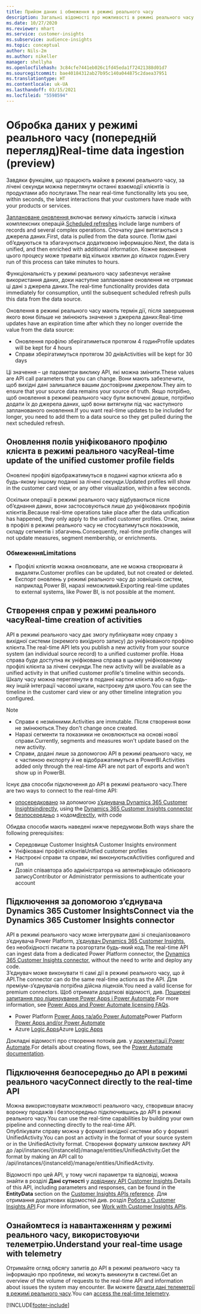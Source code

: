 ```yaml
---
title: Прийом даних і обмеження в режимі реального часу
description: Загальні відомості про можливості в режимі реального часу в розділі «Аналіз аудиторії».
ms.date: 10/27/2020
ms.reviewer: mhart
ms.service: customer-insights
ms.subservice: audience-insights
ms.topic: conceptual
author: Nils-2m
ms.author: nikeller
manager: shellyha
ms.openlocfilehash: 3c84cfe7441eb026c1fd45eda1f72421388d01d7
ms.sourcegitcommit: bae40184312ab27b95c140a044875c2daea37951
ms.translationtype: HT
ms.contentlocale: uk-UA
ms.lasthandoff: 03/15/2021
ms.locfileid: "5598594"
---
```

# <a name="real-time-data-ingestion-preview"></a><span data-ttu-id="fd590-103">Обробка даних у режимі реального часу (попередній перегляд)</span><span class="sxs-lookup"><span data-stu-id="fd590-103">Real-time data ingestion (preview)</span></span>

<span data-ttu-id="fd590-104">Завдяки функціям, що працюють майже в режимі реального часу, за лічені секунди можна переглянути останні взаємодії клієнтів із продуктами або послугами.</span><span class="sxs-lookup"><span data-stu-id="fd590-104">The near real-time functionality lets you see, within seconds, the latest interactions that your customers have made with your products or services.</span></span>

<span data-ttu-id="fd590-105">[Заплановане оновлення ](system.md#schedule-tab)включає велику кількість записів і кілька комплексних операцій.</span><span class="sxs-lookup"><span data-stu-id="fd590-105">[Scheduled refreshes](system.md#schedule-tab) include large numbers of records and several complex operations.</span></span> <span data-ttu-id="fd590-106">Спочатку дані витягаються з джерела даних.</span><span class="sxs-lookup"><span data-stu-id="fd590-106">First, data is pulled from the data source.</span></span> <span data-ttu-id="fd590-107">Потім дані об’єднуються та збагачуються додатковою інформацією.</span><span class="sxs-lookup"><span data-stu-id="fd590-107">Next, the data is unified, and then enriched with additional information.</span></span> <span data-ttu-id="fd590-108">Кожне виконання цього процесу може тривати від кількох хвилин до кількох годин.</span><span class="sxs-lookup"><span data-stu-id="fd590-108">Every run of this process can take minutes to hours.</span></span>

<span data-ttu-id="fd590-109">Функціональність у режимі реального часу забезпечує негайне використання даних, доки наступне заплановане оновлення не отримає ці дані з джерела даних.</span><span class="sxs-lookup"><span data-stu-id="fd590-109">The real-time functionality provides data immediately for consumption, until the subsequent scheduled refresh pulls this data from the data source.</span></span>

<span data-ttu-id="fd590-110">Оновлення в режимі реального часу мають термін дії, після завершення якого вони більше не змінюють значення з джерела даних:</span><span class="sxs-lookup"><span data-stu-id="fd590-110">Real-time updates have an expiration time after which they no longer override the value from the data source:</span></span>

- <span data-ttu-id="fd590-111">Оновлення профілю зберігатиметься протягом 4 годин</span><span class="sxs-lookup"><span data-stu-id="fd590-111">Profile updates will be kept for 4 hours</span></span>
- <span data-ttu-id="fd590-112">Справи зберігатимуться протягом 30 днів</span><span class="sxs-lookup"><span data-stu-id="fd590-112">Activities will be kept for 30 days</span></span>

<span data-ttu-id="fd590-113">Ці значення – це параметри виклику API, які можна змінити.</span><span class="sxs-lookup"><span data-stu-id="fd590-113">These values are API call parameters that you can change.</span></span> <span data-ttu-id="fd590-114">Вони мають забезпечити, щоб вихідні дані залишалися вашим достовірним джерелом.</span><span class="sxs-lookup"><span data-stu-id="fd590-114">They aim to ensure that your source data remains your source of truth.</span></span> <span data-ttu-id="fd590-115">Якщо потрібно, щоб оновлення в режимі реального часу були включені довше, потрібно додати їх до джерела даних, щоб вони витягнули під час наступного запланованого оновлення.</span><span class="sxs-lookup"><span data-stu-id="fd590-115">If you want real-time updates to be included for longer, you need to add them to a data source so they get pulled during the next scheduled refresh.</span></span>

## <a name="real-time-update-of-the-unified-customer-profile-fields"></a><span data-ttu-id="fd590-116">Оновлення полів уніфікованого профілю клієнта в режимі реального часу</span><span class="sxs-lookup"><span data-stu-id="fd590-116">Real-time update of the unified customer profile fields</span></span>

<span data-ttu-id="fd590-117">Оновлені профілі відображатимуться в поданні картки клієнта або в будь-якому іншому поданні за лічені секунди.</span><span class="sxs-lookup"><span data-stu-id="fd590-117">Updated profiles will show in the customer card view, or any other visualization, within a few seconds.</span></span>

<span data-ttu-id="fd590-118">Оскільки операції в режимі реального часу відбуваються після об’єднання даних, вони застосовуються лише до уніфікованих профілів клієнтів.</span><span class="sxs-lookup"><span data-stu-id="fd590-118">Because real-time operations take place after the data unification has happened, they only apply to the unified customer profiles.</span></span> <span data-ttu-id="fd590-119">Отже, зміни в профілі в режимі реального часу не стосуватимуться показників, складу сегментів і збагачень.</span><span class="sxs-lookup"><span data-stu-id="fd590-119">Consequently, real-time profile changes will not update measures, segment membership, or enrichments.</span></span>

### <a name="limitations"></a><span data-ttu-id="fd590-120">Обмеження</span><span class="sxs-lookup"><span data-stu-id="fd590-120">Limitations</span></span>

- <span data-ttu-id="fd590-121">Профілі клієнтів можна оновлювати, але не можна створювати й видаляти.</span><span class="sxs-lookup"><span data-stu-id="fd590-121">Customer profiles can be updated, but not created or deleted.</span></span>
- <span data-ttu-id="fd590-122">Експорт оновлень у режимі реального часу до зовнішніх систем, наприклад Power BI, наразі неможливий.</span><span class="sxs-lookup"><span data-stu-id="fd590-122">Exporting real-time updates to external systems, like Power BI, is not possible at the moment.</span></span>

## <a name="real-time-creation-of-activities"></a><span data-ttu-id="fd590-123">Створення справ у режимі реального часу</span><span class="sxs-lookup"><span data-stu-id="fd590-123">Real-time creation of activities</span></span>

<span data-ttu-id="fd590-124">API в режимі реального часу дає змогу публікувати нову справу з вихідної системи (окремого вихідного запису) до уніфікованого профілю клієнта.</span><span class="sxs-lookup"><span data-stu-id="fd590-124">The real-time API lets you publish a new activity from your source system (an individual source record) to a unified customer profile.</span></span> <span data-ttu-id="fd590-125">Нова справа буде доступна як уніфікована справа в цьому уніфікованому профілі клієнта за лічені секунди.</span><span class="sxs-lookup"><span data-stu-id="fd590-125">The new activity will be available as a unified activity in that unified customer profile's timeline within seconds.</span></span> <span data-ttu-id="fd590-126">Шкалу часу можна переглянути в поданні картки клієнта або на будь-яку іншій інтеграції часової шкали, настроєну для цього.</span><span class="sxs-lookup"><span data-stu-id="fd590-126">You can see the timeline in the customer card view or any other timeline integration you configured.</span></span>

> [!NOTE]
>
> - <span data-ttu-id="fd590-127">Справи є незмінними.</span><span class="sxs-lookup"><span data-stu-id="fd590-127">Activities are immutable.</span></span> <span data-ttu-id="fd590-128">Після створення вони не змінюються.</span><span class="sxs-lookup"><span data-stu-id="fd590-128">They don't change once created.</span></span>
> - <span data-ttu-id="fd590-129">Наразі сегменти та показники не оновлюються на основі нової справи.</span><span class="sxs-lookup"><span data-stu-id="fd590-129">Currently, segments and measures won't update based on the new activity.</span></span>
> - <span data-ttu-id="fd590-130">Справи, додані лише за допомогою API в режимі реального часу, не є частиною експорту й не відображатимуться в PowerBI.</span><span class="sxs-lookup"><span data-stu-id="fd590-130">Activities added only through the real-time API are not part of exports and won't show up in PowerBI.</span></span>

<span data-ttu-id="fd590-131">Існує два способи підключення до API в режимі реального часу.</span><span class="sxs-lookup"><span data-stu-id="fd590-131">There are two ways to connect to the real-time API:</span></span>

- <span data-ttu-id="fd590-132">[опосередковано](#connect-via-the-dynamics-365-customer-insights-connector) за допомогою [з’єднувача Dynamics 365 Customer Insights](/connectors/customerinsights/)</span><span class="sxs-lookup"><span data-stu-id="fd590-132">[indirectly](#connect-via-the-dynamics-365-customer-insights-connector), using the [Dynamics 365 Customer Insights connector](/connectors/customerinsights/)</span></span>
- <span data-ttu-id="fd590-133">[безпосередньо](#connect-directly-to-the-real-time-api) з кодом</span><span class="sxs-lookup"><span data-stu-id="fd590-133">[directly](#connect-directly-to-the-real-time-api), with code</span></span>

<span data-ttu-id="fd590-134">Обидва способи мають наведені нижче передумови.</span><span class="sxs-lookup"><span data-stu-id="fd590-134">Both ways share the following prerequisites:</span></span>

- <span data-ttu-id="fd590-135">Середовище Customer Insights</span><span class="sxs-lookup"><span data-stu-id="fd590-135">A Customer Insights environment</span></span>
- <span data-ttu-id="fd590-136">Уніфіковані профілі клієнтів</span><span class="sxs-lookup"><span data-stu-id="fd590-136">Unified customer profiles</span></span>
- <span data-ttu-id="fd590-137">Настроєні справи та справи, які виконуються</span><span class="sxs-lookup"><span data-stu-id="fd590-137">Activities configured and run</span></span>
- <span data-ttu-id="fd590-138">Дозвіл співавтора або адміністратора на автентифікацію облікового запису</span><span class="sxs-lookup"><span data-stu-id="fd590-138">Contributor or Administrator permissions to authenticate your account</span></span>

## <a name="connect-via-the-dynamics-365-customer-insights-connector"></a><span data-ttu-id="fd590-139">Підключення за допомогою з’єднувача Dynamics 365 Customer Insights</span><span class="sxs-lookup"><span data-stu-id="fd590-139">Connect via the Dynamics 365 Customer Insights connector</span></span>

<span data-ttu-id="fd590-140">API в режимі реального часу може інтегрувати дані зі спеціалізованого з’єднувача Power Platform, [з’єднувач Dynamics 365 Customer Insights](/connectors/customerinsights/), без необхідності писати та розгортати будь-який код.</span><span class="sxs-lookup"><span data-stu-id="fd590-140">The real-time API can ingest data from a dedicated Power Platform connector, the [Dynamics 365 Customer Insights connector](/connectors/customerinsights/), without the need to write and deploy any code.</span></span>    
<span data-ttu-id="fd590-141">З’єднувач може виконувати ті самі дії в режимі реального часу, що й API.</span><span class="sxs-lookup"><span data-stu-id="fd590-141">The connector can do the same real-time actions as the API.</span></span> <span data-ttu-id="fd590-142">Для преміум-з’єднувачів потрібна дійсна ліцензія.</span><span class="sxs-lookup"><span data-stu-id="fd590-142">You need a valid license for premium connectors.</span></span> <span data-ttu-id="fd590-143">Щоб отримати додаткові відомості, див. [Поширені запитання про ліцензування Power Apps і Power Automate](/power-platform/admin/powerapps-flow-licensing-faq).</span><span class="sxs-lookup"><span data-stu-id="fd590-143">For more information, see [Power Apps and Power Automate licensing FAQs](/power-platform/admin/powerapps-flow-licensing-faq).</span></span>

- <span data-ttu-id="fd590-144">Power Platform [Power Apps та/або Power Automate](/connectors/)</span><span class="sxs-lookup"><span data-stu-id="fd590-144">Power Platform [Power Apps and/or Power Automate](/connectors/)</span></span>
- <span data-ttu-id="fd590-145">Azure [Logic Apps](/azure/connectors/apis-list)</span><span class="sxs-lookup"><span data-stu-id="fd590-145">Azure [Logic Apps](/azure/connectors/apis-list)</span></span>

<span data-ttu-id="fd590-146">Докладні відомості про створення потоків див. у [документації Power Automate](/power-automate/).</span><span class="sxs-lookup"><span data-stu-id="fd590-146">For details about creating flows, see the [Power Automate documentation](/power-automate/).</span></span>

## <a name="connect-directly-to-the-real-time-api"></a><span data-ttu-id="fd590-147">Підключення безпосередньо до API в режимі реального часу</span><span class="sxs-lookup"><span data-stu-id="fd590-147">Connect directly to the real-time API</span></span>

<span data-ttu-id="fd590-148">Можна використовувати можливості реального часу, створивши власну воронку продажів і безпосередньо підключившись до API в режимі реального часу.</span><span class="sxs-lookup"><span data-stu-id="fd590-148">You can use the real-time capabilities by building your own pipeline and connecting directly to the real-time API.</span></span>    
<span data-ttu-id="fd590-149">Опублікувати справу можна у форматі вихідної системи або у форматі UnifiedActivity.</span><span class="sxs-lookup"><span data-stu-id="fd590-149">You can post an activity in the format of your source system or in the UnifiedActivity format.</span></span> <span data-ttu-id="fd590-150">Створення формату шляхом виклику API до /api/instances/{instanceId}/manage/entities/UnifiedActivity.</span><span class="sxs-lookup"><span data-stu-id="fd590-150">Get the format by making an API call to /api/instances/{instanceId}/manage/entities/UnifiedActivity.</span></span>

<span data-ttu-id="fd590-151">Відомості про цей API, у тому числі параметри та відповіді, можна знайти в розділі **Дані сутності** у [довіднику API Customer Insights](https://developer.ci.ai.dynamics.com/api-details#api=CustomerInsights).</span><span class="sxs-lookup"><span data-stu-id="fd590-151">Details of this API, including parameters and responses, can be found in the **EntityData** section on the [Customer Insights APIs reference](https://developer.ci.ai.dynamics.com/api-details#api=CustomerInsights).</span></span> <span data-ttu-id="fd590-152">Для отримання додаткових відомостей див. розділ [Робота з Customer Insights API](apis.md).</span><span class="sxs-lookup"><span data-stu-id="fd590-152">For more information, see [Work with Customer Insights APIs](apis.md).</span></span>

## <a name="understand-your-real-time-usage-with-telemetry"></a><span data-ttu-id="fd590-153">Ознайомтеся із навантаженням у режимі реального часу, використовуючи телеметрію.</span><span class="sxs-lookup"><span data-stu-id="fd590-153">Understand your real-time usage with telemetry</span></span>

<span data-ttu-id="fd590-154">Отримайте огляд обсягу запитів до API в режимі реального часу та інформацію про проблеми, які можуть виникнути в системі.</span><span class="sxs-lookup"><span data-stu-id="fd590-154">Get an overview of the volume of requests to the real-time API and information about issues the system may encounter.</span></span> <span data-ttu-id="fd590-155">Ви можете [бачити дані телеметрії в режимі реального часу](system.md#api-usage-tab).</span><span class="sxs-lookup"><span data-stu-id="fd590-155">You can [access the real-time telemetry](system.md#api-usage-tab).</span></span> 


[!INCLUDE[footer-include](../includes/footer-banner.md)]